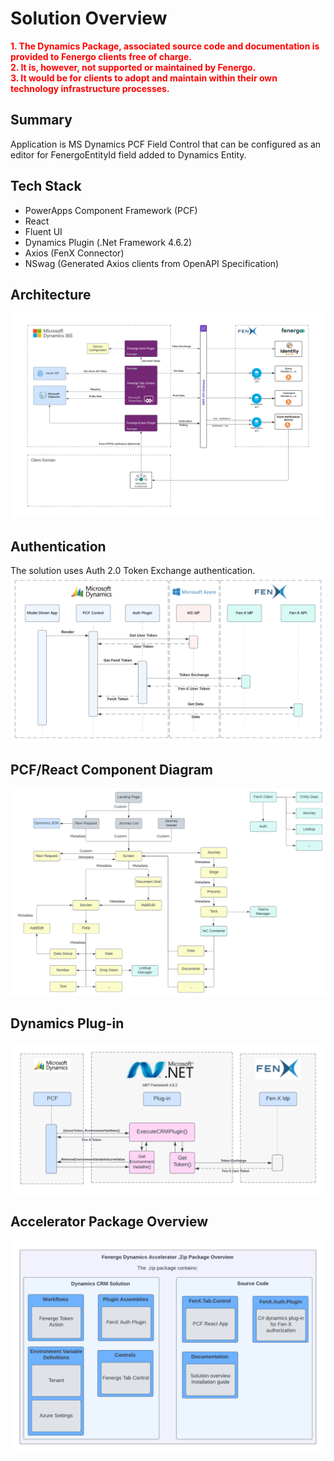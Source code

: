 # Solution Overview

<strong>
<span style="color:red">
1. The Dynamics Package, associated source code and documentation is provided to Fenergo clients free of charge.<br>
2. It is, however, not supported or maintained by Fenergo.<br>
3. It would be for clients to adopt and maintain within their own technology infrastructure processes.<br>
</span></strong>

## Summary
Application is MS Dynamics PCF Field Control that can be configured as an editor for FenergoEntityId field added to Dynamics Entity.
## Tech Stack
- PowerApps Component Framework (PCF)
- React
- Fluent UI
- Dynamics Plugin (.Net Framework 4.6.2)
- Axios (FenX Connector)
- NSwag (Generated Axios clients from OpenAPI Specification)
## Architecture
![Overall Solution Diagram](./img/Dynamics%20Fen-X%20App%20-%20Solution%20Diagram.png)
## Authentication
The solution uses Auth 2.0 Token Exchange authentication.
![Authentication](./img/Dynamics%20Fen-X%20App%20-%20Token%20Exchange.png)
## PCF/React Component Diagram
![PCF/React Component Diagram](./img/Dynamics%20Fen-X%20App%20-%20PCF%20Field%20Component.png)
## Dynamics Plug-in
![Plug-in](./img/Dynamics%20Plug-in%20Solution%20Overview.png)
## Accelerator Package Overview
![Plug-in](./img/Dynamics%20Accelerator%20Package%20Overview.png)